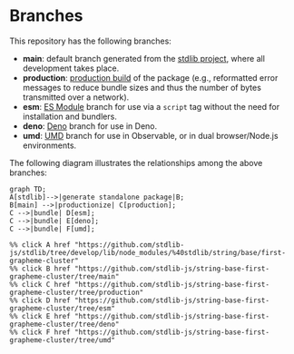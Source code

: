 <!--

@license Apache-2.0

Copyright (c) 2022 The Stdlib Authors.

Licensed under the Apache License, Version 2.0 (the "License");
you may not use this file except in compliance with the License.
You may obtain a copy of the License at

    http://www.apache.org/licenses/LICENSE-2.0

Unless required by applicable law or agreed to in writing, software
distributed under the License is distributed on an "AS IS" BASIS,
WITHOUT WARRANTIES OR CONDITIONS OF ANY KIND, either express or implied.
See the License for the specific language governing permissions and
limitations under the License.

-->

# Branches

This repository has the following branches:

-   **main**: default branch generated from the [stdlib project][stdlib-url], where all development takes place.
-   **production**: [production build][production-url] of the package (e.g., reformatted error messages to reduce bundle sizes and thus the number of bytes transmitted over a network).
-   **esm**: [ES Module][esm-url] branch for use via a `script` tag without the need for installation and bundlers.
-   **deno**: [Deno][deno-url] branch for use in Deno.
-   **umd**: [UMD][umd-url] branch for use in Observable, or in dual browser/Node.js environments.

The following diagram illustrates the relationships among the above branches:

```mermaid
graph TD;
A[stdlib]-->|generate standalone package|B;
B[main] -->|productionize| C[production];
C -->|bundle| D[esm];
C -->|bundle| E[deno];
C -->|bundle| F[umd];

%% click A href "https://github.com/stdlib-js/stdlib/tree/develop/lib/node_modules/%40stdlib/string/base/first-grapheme-cluster"
%% click B href "https://github.com/stdlib-js/string-base-first-grapheme-cluster/tree/main"
%% click C href "https://github.com/stdlib-js/string-base-first-grapheme-cluster/tree/production"
%% click D href "https://github.com/stdlib-js/string-base-first-grapheme-cluster/tree/esm"
%% click E href "https://github.com/stdlib-js/string-base-first-grapheme-cluster/tree/deno"
%% click F href "https://github.com/stdlib-js/string-base-first-grapheme-cluster/tree/umd"
```

[stdlib-url]: https://github.com/stdlib-js/stdlib/tree/develop/lib/node_modules/%40stdlib/string/base/first-grapheme-cluster
[production-url]: https://github.com/stdlib-js/string-base-first-grapheme-cluster/tree/production
[deno-url]: https://github.com/stdlib-js/string-base-first-grapheme-cluster/tree/deno
[umd-url]: https://github.com/stdlib-js/string-base-first-grapheme-cluster/tree/umd
[esm-url]: https://github.com/stdlib-js/string-base-first-grapheme-cluster/tree/esm